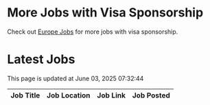# More Jobs with Visa Sponsorship

Check out [Europe Jobs](https://github.com/sureshparimi/europejobs#latest-jobs) for more jobs with visa sponsorship.

# Latest Jobs

This page is updated at June 03, 2025 07:32:44

| Job Title | Job Location | Job Link | Job Posted |
| --- | --- | --- | --- |
